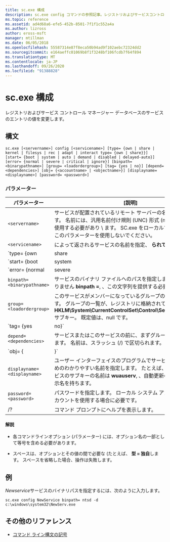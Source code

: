 ```yaml
---
title: sc.exe 構成
description: sc.exe config コマンドの参照記事。レジストリおよびサービスコントロールマネージャーデータベースでサービスのエントリの値を変更することによって、サービスの構成を変更します。
ms.topic: reference
ms.assetid: ad4d68a6-efe5-452b-8501-7f1f1c552a4a
ms.author: lizross
author: eross-msft
manager: mtillman
ms.date: 06/05/2018
ms.openlocfilehash: 55587314e87f8eca50b94ad9f102aebc72324dd2
ms.sourcegitcommit: e164aeffc01069b8f1f3248bf106fcdb7f64f894
ms.translationtype: MT
ms.contentlocale: ja-JP
ms.lasthandoff: 09/26/2020
ms.locfileid: "91388828"
---
```

# <a name="scexe-config"></a>sc.exe 構成

レジストリおよびサービス コントロール マネージャー データベースのサービスのエントリの値を変更します。

## <a name="syntax"></a>構文

```
sc.exe [<servername>] config [<servicename>] [type= {own | share | kernel | filesys | rec | adapt | interact type= {own | share}}] [start= {boot | system | auto | demand | disabled | delayed-auto}] [error= {normal | severe | critical | ignore}] [binpath= <binarypathname>] [group= <loadordergroup>] [tag= {yes | no}] [depend= <dependencies>] [obj= {<accountname> | <objectname>}] [displayname= <displayname>] [password= <password>]
```

### <a name="parameters"></a>パラメーター

| パラメーター | [説明] |
|--|--|
| `<servername>` | サービスが配置されているリモート サーバーの名前を指定します。 名前には、汎用名前付け規則 (UNC) 形式 (myserver など) を使用する必要があり \\ ます。 SC.exe をローカルで実行するには、このパラメーターを使用しないでください。 |
| `<servicename>` | によって返されるサービスの名前を指定、 **られて** 操作します。 |
| `type= {own | share | kernel | filesys | rec | adapt | interact type= {own | share}}` | サービスの種類を指定します。 選択肢は次のようになっています。<ul><li>**独自** -独自のプロセスで実行されているサービスを指定します。 実行可能ファイルは他のサービスと共有されません。 これが既定値です。</li><li>**共有** -共有プロセスとして実行されるサービスを指定します。 その他のサービス実行可能ファイルを共有します。</li><li>**カーネル** のドライバーを指定します。</li><li>**filesys** -ファイル システム ドライバーを指定します。</li><li>**推奨値** -ファイル システムで認められたコンピューターで使用されるファイル システムを識別するドライバーを指定します。</li><li>**適応** - キーボード、マウスなどのハードウェア デバイスを識別するアダプタのドライバを指定し、ディスク ドライブします。</li><li>**対話** -ユーザーからの入力を受け取って、デスクトップと対話可能なサービスを指定します。 対話型サービスは、LocalSystem アカウントで実行する必要があります。 この型は、 **type = 独自**または**type = shared**と組み合わせて使用する必要があります (たとえば、 **type = 相互作用****型 = 独自**)。 使用して **型 = 対話** 自体でエラーが生成されます。</li></ul> |
| `start= {boot | system | auto | demand | disabled | delayed-auto}` | サービスの開始の種類を指定します。 選択肢は次のようになっています。<ul><li>**ブート** のブート ローダーによって読み込まれるデバイス ドライバーを指定します。</li><li>**システム** のカーネルの初期化中に開始されるデバイス ドライバーを指定します。</li><li>**自動** - サービスが自動的に各開始ときに、コンピューターの再起動を指定し、コンピューターにログオンできない場合でも実行できます。</li><li>**必要に応じて** -を手動で起動するサービスを指定します。 これは既定値の場合 **開始 =** が指定されていません。</li><li>**無効になっている** -サービスを起動できないように指定します。 無効なサービスを開始するには、他のいくつかの値に開始の種類を変更します。</li><li>**遅延自動** -サービスが自動的に開始短い形式の時刻が、その他の自動サービスの開始後を指定します。</li></ul> |
| `error= {normal | severe | critical | ignore}` | コンピューターの起動時にサービスを開始できない場合のエラーの重大度を指定します。 選択肢は次のようになっています。<ul><li>**通常** -サービスの開始に失敗したユーザーに通知エラーをログに記録し、メッセージ ボックスが表示されることを指定します。 起動が続行されます。 これが既定の設定です。</li><li>**重大な** -エラーが (可能な場合) に記録するように指定します。 コンピューターは、前回正常起動時の構成と再起動を試みます。 コンピューターを再起動することが発生する可能性がサービス可能性がありますもことはできませんを実行します。</li><li>**重要な** -エラーが (可能な場合) に記録するように指定します。 コンピューターは、前回正常起動時の構成と再起動を試みます。 前回正常起動時の構成が失敗した場合、スタートアップも失敗し、ブート プロセスが Stop エラーで停止します。</li><li>**無視** -エラーがログに記録し、起動処理は続行するように指定します。 イベント ログにエラーを記録する以外のユーザーに通知は表示されません。</li></ul> |
| `binpath= <binarypathname>` | サービスのバイナリ ファイルへのパスを指定します。 既定値はありません **binpath =**, 、この文字列を提供する必要があります。 |
| `group= <loadordergroup>` | このサービスがメンバーになっているグループの名前を指定します。 グループの一覧が、レジストリに格納されている、 **HKLM\System\CurrentControlSet\Control\ServiceGroupOrder** サブキー。 既定値は、null です。 |
| `tag= {yes | no}` | CreateService 呼び出し、TagID で取得するかどうかを指定します。 タグは、ブート開始またはシステム開始ドライバーに対してだけ使用されます。 |
| `depend= <dependencies>` | サービスまたはこのサービスの前に、まずグループの名前を指定します。 名前は、スラッシュ (/) で区切られます。 |
| `obj= {<accountname> | <objectname>}` | サービスが実行されますが、またはドライバーを実行する Windows ドライバー オブジェクトの名前を指定するアカウントの名を指定します。 既定の設定は **LocalSystem**します。 |
| `displayname= <displayname>` | ユーザー インターフェイスのプログラムでサービスを識別するためのわかりやすい名前を指定します。 たとえば、1 つの特定のサービスのサブキーの名前は **wuauserv**, 、自動更新のわかりやすい表示名を持ちます。 |
| `password= <password>` | パスワードを指定します。 ローカル システム アカウント以外のアカウントを使用する場合に必要です。 |
| /? | コマンド プロンプトにヘルプを表示します。 |

#### <a name="remarks"></a>解説

- 各コマンドラインオプション (パラメーター) には、オプション名の一部として等号を含める必要があります。

- スペースは、オプションとその値の間で必要な (たとえば、 **型 = 独自**します。 スペースを省略した場合、操作は失敗します。

## <a name="examples"></a>例

*Newservice*サービスのバイナリパスを指定するには、次のように入力します。

```
sc.exe config NewService binpath= ntsd -d c:\windows\system32\NewServ.exe
```

## <a name="additional-references"></a>その他のリファレンス

- [コマンド ライン構文の記号](command-line-syntax-key.md)
